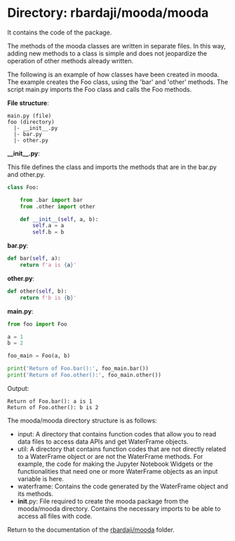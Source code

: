 # Directory: rbardaji/mooda/mooda

It contains the code of the package.

The methods of the mooda classes are written in separate files. In this way, adding new methods to a class is simple and does not jeopardize the operation of other methods already written.

The following is an example of how classes have been created in mooda. The example creates the Foo class, using the 'bar' and 'other' methods. The script main.py imports the Foo class and calls the Foo methods.

**File structure**:

```
main.py (file)
foo (directory)
  |- __init__.py
  |- bar.py
  |- other.py
```

**\_\_init__.py**:

This file defines the class and imports the methods that are in the bar.py and other.py.

```python
class Foo:

    from .bar import bar
    from .other import other

    def __init__(self, a, b):
        self.a = a
        self.b = b

```

**bar.py**:

```python
def bar(self, a):
    return f'a is {a}'
```

**other.py**:

```python
def other(self, b):
    return f'b is {b}'
```

**main.py**:

```python
from foo import Foo

a = 1
b = 2

foo_main = Foo(a, b)

print('Return of Foo.bar():', foo_main.bar())
print('Return of Foo.other():', foo_main.other())
```

Output:

```
Return of Foo.bar(): a is 1
Return of Foo.other(): b is 2
```

The mooda/mooda directory structure is as follows:

* input: A directory that contains function codes that allow you to read data files to access data APIs and get WaterFrame objects.
* util: A directory that contains function codes that are not directly related to a WaterFrame object or are not the WaterFrame methods. For example, the code for making the Jupyter Notebook Widgets or the functionalities that need one or more WaterFrame objects as an input variable is here.
* waterframe: Contains the code generated by the WaterFrame object and its methods.
* __init__.py: File required to create the mooda package from the mooda/mooda directory. Contains the necessary imports to be able to access all files with code.

Return to the documentation of the [rbardaji/mooda](rbardaji_mooda.md) folder.